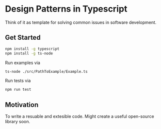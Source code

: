 # Design Patterns in Typescript

Think of it as template for solving common issues in software development.

## Get Started

```bash
npm install -g typescript
npm install -g ts-node
```

Run examples via

```bash
ts-node ./src/PathToExample/Example.ts
```

Run tests via

```bash
npm run test
```

## Motivation

To write a resuable and extesible code. Might create a useful open-source library soon.
